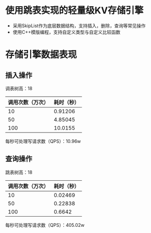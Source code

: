 # 使用跳表实现的轻量级KV存储引擎

- 采用SkipList作为底层数据结构，支持插入，删除，查询等常见操作
- 使用C++模版编程，支持自定义类型与自定义比较函数

# 存储引擎数据表现

## 插入操作

调表树高：18

| 调用次数（万次）|耗时（秒）|
|-------|---------------|
| 10    | 0.91206       |
| 50    | 4.85045       |
| 100   | 10.0155       |

每秒可处理写请求数（QPS）：10.96w

## 查询操作

跳表树高：18

| 调用次数（万次）|耗时（秒）|
|-------|---------------|
| 10    | 0.02469       |
| 50    | 0.22838       |
| 100   | 0.6642        |

每秒可处理写请求数（QPS）：405.02w